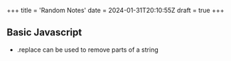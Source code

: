 +++
title = 'Random Notes'
date = 2024-01-31T20:10:55Z
draft = true
+++

## Basic Javascript
- .replace can be used to remove parts of a string